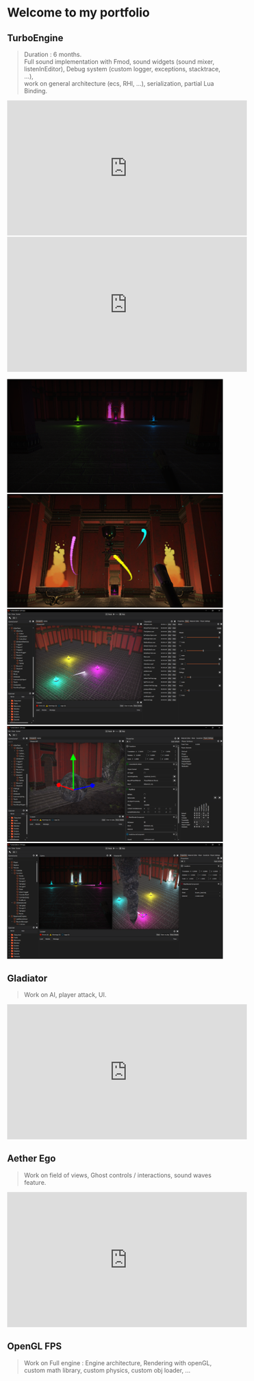 # Welcome to my portfolio

## TurboEngine

> Duration : 6 months.  
> Full sound implementation with Fmod, sound widgets (sound mixer, listenInEditor), Debug system (custom logger, exceptions, stacktrace, ...),   
work on general architecture (ecs, RHI, ...), serialization, partial Lua Binding.  

<iframe width="560" height="315" src="https://www.youtube.com/embed/VYD-geeUGvE" frameborder="0" allow="accelerometer; autoplay; encrypted-media; gyroscope; picture-in-picture" allowfullscreen></iframe>
<br>

<iframe width="560" height="315" src="https://www.youtube.com/embed/8lSzQ4YnoVc" frameborder="0" allow="accelerometer; autoplay; encrypted-media; gyroscope; picture-in-picture" allowfullscreen></iframe>

![game screenShoot](Media/Screenshots/TurboEngine14.png)
![game screenShoot](Media/Screenshots/TurboEngine13.jpg)
![game screenShoot](Media/Screenshots/TurboEngine7.png)
![game screenShoot](Media/Screenshots/TurboEngine6.png)
![game screenShoot](Media/Screenshots/TurboEngine4.png)

## Gladiator
> Work on AI, player attack, UI.

<iframe width="560" height="315" src="https://www.youtube.com/embed/8AxwOHNeTm4" frameborder="0" allow="accelerometer; autoplay; encrypted-media; gyroscope; picture-in-picture" allowfullscreen></iframe>

## Aether Ego
> Work on field of views, Ghost controls / interactions, sound waves feature.

<iframe width="560" height="315" src="https://www.youtube.com/embed/R4-oihKdMvY" frameborder="0" allow="accelerometer; autoplay; encrypted-media; gyroscope; picture-in-picture" allowfullscreen></iframe>

## OpenGL FPS
> Work on Full engine : Engine architecture, Rendering with openGL, custom math library, custom physics, custom obj loader, ...

